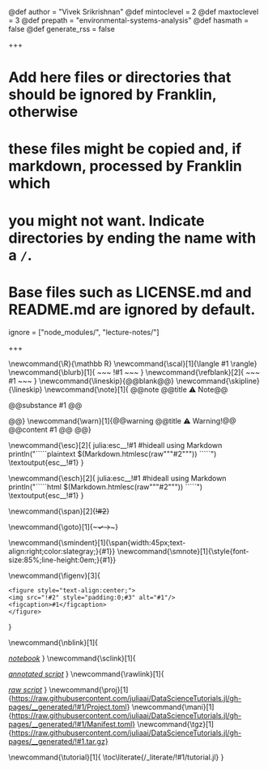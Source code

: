 <!--
Add here global page variables to use throughout your website.
-->
@def author = "Vivek Srikrishnan"
@def mintoclevel = 2
@def maxtoclevel = 3
@def prepath = "environmental-systems-analysis"
@def hasmath = false
@def generate_rss = false


+++
# Add here files or directories that should be ignored by Franklin, otherwise
# these files might be copied and, if markdown, processed by Franklin which
# you might not want. Indicate directories by ending the name with a `/`.
# Base files such as LICENSE.md and README.md are ignored by default.
ignore = ["node_modules/", "lecture-notes/"]

+++

<!--
Add here global latex commands to use throughout your pages.
-->
\newcommand{\R}{\mathbb R}
\newcommand{\scal}[1]{\langle #1 \rangle}
\newcommand{\blurb}[1]{ ~~~ !#1 ~~~ } 
\newcommand{\refblank}[2]{ ~~~ #1 ~~~ } 
\newcommand{\lineskip}{@@blank@@} 
\newcommand{\skipline}{\lineskip} 
\newcommand{\note}[1]{
@@note 
@@title 
⚠ Note@@ 

@@substance
#1 
@@ 

@@} 
\newcommand{\warn}[1]{@@warning @@title ⚠ Warning!@@ @@content #1 @@ @@}

\newcommand{\esc}[2]{ julia:esc__!#1 #hideall using Markdown println("\`\`\`\`\`plaintext $(Markdown.htmlesc(raw"""#2""")) \`\`\`\`\`") \textoutput{esc__!#1} }

\newcommand{\esch}[2]{ julia:esc__!#1 #hideall using Markdown println("\`\`\`\`\`html $(Markdown.htmlesc(raw"""#2""")) \`\`\`\`\`") \textoutput{esc__!#1} }

\newcommand{\span}[2]{~~~~~~!#2~~~~~~}

\newcommand{\goto}[1]{~~~✓→~~~}

\newcommand{\smindent}[1]{\span{width:45px;text-align:right;color:slategray;}{#1}} \newcommand{\smnote}[1]{\style{font-size:85%;line-height:0em;}{#1}}

\newcommand{\figenv}[3]{
~~~
<figure style="text-align:center;">
<img src="!#2" style="padding:0;#3" alt="#1"/>
<figcaption>#1</figcaption>
</figure>
~~~
}

\newcommand{\nblink}[1]{

<a href="https://raw.githubusercontent.com/juliaai/DataScienceTutorials.jl/gh-pages/__generated/!#1/tutorial.ipynb" target="_blank"><em>notebook</em></a>
} \newcommand{\sclink}[1]{

<a href="https://raw.githubusercontent.com/juliaai/DataScienceTutorials.jl/gh-pages/__generated/!#1/tutorial.jl" target="_blank"><em>annotated script</em></a>
} \newcommand{\rawlink}[1]{

<a href="https://raw.githubusercontent.com/juliaai/DataScienceTutorials.jl/gh-pages/__generated/!#1/tutorial-raw.jl" target="_blank"><em>raw script</em></a>
} \newcommand{\proj}[1]{https://raw.githubusercontent.com/juliaai/DataScienceTutorials.jl/gh-pages/__generated/!#1/Project.toml} \newcommand{\mani}[1]{https://raw.githubusercontent.com/juliaai/DataScienceTutorials.jl/gh-pages/__generated/!#1/Manifest.toml} \newcommand{\tgz}[1]{https://raw.githubusercontent.com/juliaai/DataScienceTutorials.jl/gh-pages/__generated/!#1.tar.gz}

\newcommand{\tutorial}[1]{ 
\toc\literate{/_literate/!#1/tutorial.jl} }